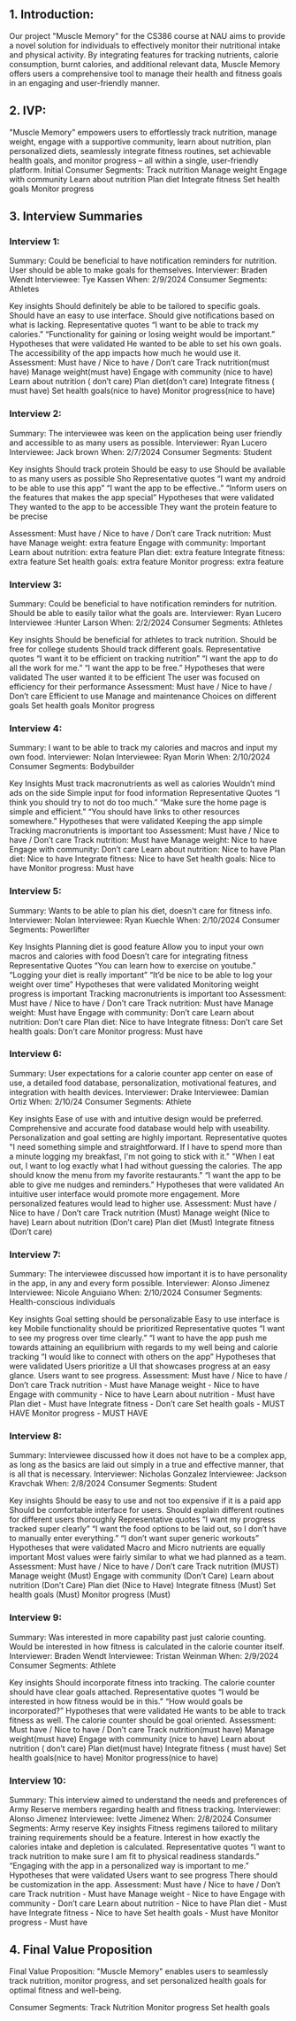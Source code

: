## 1. Introduction: 
Our project "Muscle Memory" for the CS386 course at NAU aims to provide a novel solution for individuals to effectively monitor their nutritional intake and physical activity. By integrating features for tracking nutrients, calorie consumption, burnt calories, and additional relevant data, Muscle Memory offers users a comprehensive tool to manage their health and fitness goals in an engaging and user-friendly manner.

## 2. IVP:
"Muscle Memory" empowers users to effortlessly track nutrition, manage weight, engage with a supportive community, learn about nutrition, plan personalized diets, seamlessly integrate fitness routines, set achievable health goals, and monitor progress – all within a single, user-friendly platform.
Initial Consumer Segments: 
Track nutrition
   	Manage weight
   	Engage with community
   	Learn about nutrition
   	Plan diet
   	Integrate fitness
   	Set health goals
	Monitor progress

## 3. Interview Summaries
### Interview 1:
Summary: Could be beneficial to have notification reminders for nutrition. User should be able to make goals for themselves.
Interviewer: Braden Wendt
Interviewee: Tye Kassen
When: 2/9/2024
Consumer Segments: Athletes

Key insights
Should definitely be able to be tailored to specific goals.
Should have an easy to use interface.
Should give notifications based on what is lacking.
Representative quotes
“I want to be able to track my calories.”
“Functionality for gaining or losing weight would be important.”
Hypotheses that were validated
He wanted to be able to set his own goals.
The accessibility of the app impacts how much he would use it.
Assessment: Must have / Nice to have / Don’t care
   	Track nutrition(must have)
   	Manage weight(must have)
   	Engage with community (nice to have)
   	Learn about nutrition ( don’t care)
   	Plan diet(don’t care)
   	Integrate fitness ( must have)
   	Set health goals(nice to have)
	  Monitor progress(nice to have)
 
### Interview 2:
Summary: The interviewee was keen on the application being user friendly and accessible to as many users as possible.
Interviewer: Ryan Lucero
Interviewee: Jack brown
When: 2/7/2024
Consumer Segments: Student

Key insights
Should track protein
Should be easy to use
Should be available to as many users as possible
Sho
Representative quotes
“I want my android to be able to use this app”
“I want the app to be effective..”
“Inform users on the features that makes the app special”
Hypotheses that were validated
They wanted to the app to be accessible 
They want the protein feature to be precise


Assessment: Must have / Nice to have / Don’t care
    	Track nutrition: Must have
    	Manage weight: extra feature
    	Engage with community: Important
    	Learn about nutrition:  extra feature
    	Plan diet: extra feature
    	Integrate fitness:  extra feature
    	Set health goals:  extra feature
    	Monitor progress:  extra feature

### Interview 3:
Summary: Could be beneficial to have notification reminders for nutrition. Should be able to easily tailor what the goals are. 
Interviewer: Ryan Lucero
Interviewee :Hunter Larson
When: 2/2/2024
Consumer Segments: Athletes

Key insights
Should be beneficial for athletes to track nutrition.
Should be free for college students 
Should track different goals.
Representative quotes
“I want it to be efficient on tracking nutrition”
“I want the app to do all the work for me.”
“I want the app to be free.”
Hypotheses that were validated
The user wanted it to be efficient
The user was focused on efficiency for their performance 
Assessment: Must have / Nice to have / Don’t care
   	Efficient to use 
   	Manage and maintenance
   	Choices on different goals
   	Set health goals
	Monitor progress

### Interview 4:
Summary: I want to be able to track my calories and macros and input my own food.
Interviewer: Nolan
Interviewee: Ryan Morin
When: 2/10/2024
Consumer Segments: Bodybuilder
 
Key Insights
    	Must track macronutrients as well as calories
    	Wouldn’t mind ads on the side
    	Simple input for food information
Representative Quotes
    	“I think you should try to not do too much.”
    	“Make sure the home page is simple and efficient.”
    	“You should have links to other resources somewhere.”
Hypotheses that were validated
    	Keeping the app simple
    	Tracking macronutrients is important too
Assessment: Must have / Nice to have / Don’t care
    	Track nutrition: Must have
    	Manage weight: Nice to have
    	Engage with community: Don’t care
    	Learn about nutrition: Nice to have
    	Plan diet: Nice to have
    	Integrate fitness: Nice to have
    	Set health goals: Nice to have
    	Monitor progress: Must have
 
### Interview 5:
Summary: Wants to be able to plan his diet, doesn't care for fitness info.
Interviewer: Nolan
Interviewee: Ryan Kuechle
When: 2/10/2024
Consumer Segments: Powerlifter
 
Key Insights
    	Planning diet is good feature
    	Allow you to input your own macros and calories with food
    	Doesn’t care for integrating fitness
Representative Quotes
    	“You can learn how to exercise on youtube.”
    	“Logging your diet is really important”
    	“It’d be nice to be able to log your weight over time”
Hypotheses that were validated
    	Monitoring weight progress is important
    	Tracking macronutrients is important too
Assessment: Must have / Nice to have / Don’t care
    	Track nutrition: Must have
    	Manage weight: Must have
    	Engage with community: Don’t care
    	Learn about nutrition: Don’t care
    	Plan diet: Nice to have
    	Integrate fitness: Don’t care
    	Set health goals: Don’t care
    	Monitor progress: Must have

### Interview 6:
Summary: User expectations for a calorie counter app center on ease of use, a detailed food database, personalization, motivational features, and integration with health devices.
Interviewer: Drake
 Interviewee: Damian Ortiz
 When: 2/10/24
 Consumer Segments: Athlete
 
Key insights
Ease of use with and intuitive design would be preferred.
Comprehensive and accurate food database would help with useability.
Personalization and goal setting are highly important.
Representative quotes
"I need something simple and straightforward. If I have to spend more than a minute logging my breakfast, I'm not going to stick with it."
"When I eat out, I want to log exactly what I had without guessing the calories. The app should know the menu from my favorite restaurants."
“I want the app to be able to give me nudges and reminders.”
Hypotheses that were validated
An intuitive user interface would promote more engagement.
More personalized features would lead to higher use.
Assessment: Must have / Nice to have / Don’t care
Track nutrition (Must)
Manage weight (Nice to have)
Learn about nutrition (Don’t care)
Plan diet (Must)
Integrate fitness (Don’t care)

### Interview 7:
Summary: The interviewee discussed how important it is to have personality in the app, in any and every form possible.
Interviewer: Alonso Jimenez
Interviewee: Nicole Anguiano
When: 2/10/2024
Consumer Segments: Health-conscious individuals 

Key insights
Goal setting should be personalizable 
Easy to use interface is key
Mobile functionality should be prioritized
Representative quotes
“I want to see my progress over time clearly.”
“I want to have the app push me towards attaining an equilibrium with regards to my well being and calorie tracking
“I would like to connect with others on the app”
Hypotheses that were validated
Users prioritize a UI that showcases progress at an easy glance.
Users want to see progress.
Assessment: Must have / Nice to have / Don’t care
   	Track nutrition - Must have
   	Manage weight - Nice to have
   	Engage with community - Nice to have
   	Learn about nutrition - Must have
   	Plan diet - Must have
   	Integrate fitness - Don’t care
   	Set health goals - MUST HAVE
	Monitor progress - MUST HAVE
 
### Interview 8:
Summary: Interviewee discussed how it does not have to be a complex app, as long as the basics are laid out simply in a true and effective manner, that is all that is necessary.
Interviewer: Nicholas Gonzalez
Interviewee: Jackson Kravchak
When: 2/8/2024
Consumer Segments: Student

Key insights
Should be easy to use and not too expensive if it is a paid app
Should be comfortable interface for users.
Should explain different routines for different users thoroughly
Representative quotes
“I want my progress tracked super clearly”
“I want the food options to be laid out, so I don’t have to manually enter everything.”
“I don’t want super generic workouts”
Hypotheses that were validated
Macro and Micro nutrients are equally important
Most values were fairly similar to what we had planned as a team.
Assessment: Must have / Nice to have / Don’t care
        Track nutrition (MUST)
        Manage weight (Must)
        Engage with community (Don’t Care)
        Learn about nutrition (Don’t Care)
        Plan diet (Nice to Have)
        Integrate fitness (Must)
        Set health goals (Must)
       	Monitor progress (Must)
        
### Interview 9:
Summary: Was interested in more capability past just calorie counting. Would be interested in how fitness is calculated in the calorie counter itself. 
Interviewer: Braden Wendt
Interviewee: Tristan Weinman
When: 2/9/2024
Consumer Segments: Athlete

Key insights
Should incorporate fitness into tracking.
The calorie counter should have clear goals attached.
Representative quotes
“I would be interested in how fitness would be in this.”
“How would goals be incorporated?”
Hypotheses that were validated
He wants to be able to track fitness as well.
The calorie counter should be goal oriented.
Assessment: Must have / Nice to have / Don’t care
   	Track nutrition(must have)
   	Manage weight(must have)
   	Engage with community (nice to have)
   	Learn about nutrition ( don’t care)
   	Plan diet(must have)
   	Integrate fitness ( must have)
   	Set health goals(nice to have)
	  Monitor progress(nice to have)

### Interview 10:
Summary: This interview aimed to understand the needs and preferences of Army Reserve members regarding health and fitness tracking.
Interviewer: Alonso Jimenez
Interviewee: Ivette Jimenez
When: 2/8/2024
Consumer Segments: Army reserve 
Key insights
Fitness regimens tailored to military training requirements should be a feature.
Interest in how exactly the calories intake and depletion is calculated.
Representative quotes
“I want to track nutrition to make sure I am fit to physical readiness standards.”
“Engaging with the app in a personalized way is important to me.”
Hypotheses that were validated
Users want to see progress
There should be customization in the app.
Assessment: Must have / Nice to have / Don’t care
   	Track nutrition - Must have
   	Manage weight - Nice to have
   	Engage with community - Don’t care
   	Learn about nutrition - Nice to have
   	Plan diet - Must have
   	Integrate fitness - Nice to have
   	Set health goals - Must have
	Monitor progress - Must have

## 4. Final Value Proposition
Final Value Proposition: "Muscle Memory" enables users to seamlessly track nutrition, monitor progress, and set personalized health goals for optimal fitness and well-being.


Consumer Segments:
	Track Nutrition
	Monitor progress
	Set health goals
